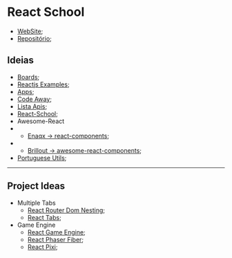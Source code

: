 # React School

- [WebSite](https://react-schoole.netlify.app/);
- [Repositório](https://gitlab.com/201flaviosilva/ReactSchool);

## Ideias

- [Boards](https://gitlab.com/201flaviosilva/ReactSchool/-/boards/2261662);
- [Reactjs Examples](https://reactjsexample.com/);
- [Apps](https://github.com/florinpop17/app-ideas);
- [Code Away](https://www.codeaway.io/);
- [Lista Apis](https://github.com/public-apis/public-apis);
- [React-School](https://react-school.netlify.app/);
- Awesome-React
- - [Enaqx -> react-components](https://github.com/enaqx/awesome-react);
- - [Brillout -> awesome-react-components](https://github.com/brillout/awesome-react-components);
- [Portuguese Utils](https://github.com/imhugofonseca/portuguese-utils);

----

## Project Ideas
- Multiple Tabs
  - [React Router Dom Nesting](https://reactrouter.com/web/example/nesting);
  - [React Tabs](https://www.npmjs.com/package/react-tabs);
- Game Engine
  - [React Game Engine](https://github.com/bberak/react-game-engine);
  - [React Phaser Fiber](https://github.com/mattjennings/react-phaser-fiber);
  - [React Pixi](https://reactpixi.org/);  
